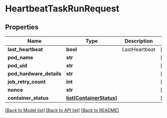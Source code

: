 # HeartbeatTaskRunRequest

## Properties
Name | Type | Description | Notes
------------ | ------------- | ------------- | -------------
**last_heartbeat** | **bool** | LastHeartbeat | [optional] 
**pod_name** | **str** |  | [optional] 
**pod_uid** | **str** |  | [optional] 
**pod_hardware_details** | **str** |  | [optional] 
**job_retry_count** | **int** |  | [optional] 
**nonce** | **str** |  | [optional] 
**container_status** | [**list[ContainerStatus]**](ContainerStatus.md) |  | [optional] 

[[Back to Model list]](../README.md#documentation-for-models) [[Back to API list]](../README.md#documentation-for-api-endpoints) [[Back to README]](../README.md)


